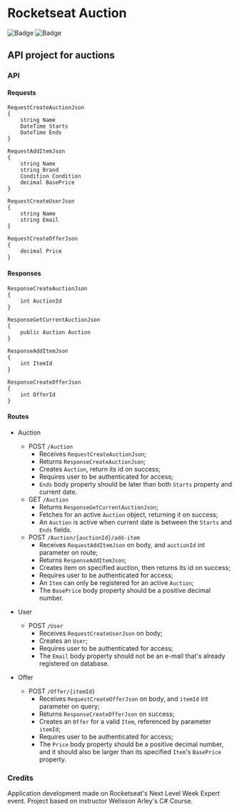 # Rocketseat Auction

![Badge](https://img.shields.io/static/v1?label=&message=DOTNET+V8.0&color=purple&style=for-the-badge&logo=DOTNET)
![Badge](https://img.shields.io/static/v1?label=&message=CSHARP&color=purple&style=for-the-badge&logo=CSHARP)

## API project for auctions

### API

#### Requests
```
RequestCreateAuctionJson
{
    string Name
    DateTime Starts
    DateTime Ends
}

RequestAddItemJson
{
    string Name
    string Brand
    Condition Condition
    decimal BasePrice
}

RequestCreateUserJson
{
    string Name
    string Email
}

RequestCreateOfferJson
{
    decimal Price
}
```

#### Responses
```
ResponseCreateAuctionJson
{
    int AuctionId
}

ResponseGetCurrentAuctionJson
{
    public Auction Auction
}

ResponseAddItemJson
{
    int ItemId
}

ResponseCreateOfferJson
{
    int OfferId
}
```

#### Routes
- Auction
    - POST `/Auction`
        - Receives `RequestCreateAuctionJson`;
        - Returns `ResponseCreateAuctionJson`;
        - Creates `Auction`, return its id on success;
        - Requires user to be authenticated for access;
        - `Ends` body property should be later than both `Starts` property and current date.
    - GET `/Auction`
        - Returns `ResponseGetCurrentAuctionJson`;
        - Fetches for an active `Auction` object, returning it on success;
        - An `Auction` is active when current date is between the `Starts` and `Ends` fields.
    - POST `/Auction/{auctionId}/add-item`
        - Receives `RequestAddItemJson` on body, and `auctionId` int parameter on route;
        - Returns `ResponseAddItemJson`;
        - Creates item on specified auction, then returns its id on success;
        - Requires user to be authenticated for access;
        - An `Item` can only be registered for an active `Auction`;
        - The `BasePrice` body property should be a positive decimal number.

- User
    - POST `/User`
        - Receives `RequestCreateUserJson` on body;
        - Creates an `User`;
        - Requires user to be authenticated for access;
        - The `Email` body property should not be an e-mail that's already registered on database.

- Offer
    - POST `/Offer/{itemId}`
        - Receives `RequestCreateOfferJson` on body, and `itemId` int parameter on query;
        - Returns `ResponseCreateOfferJson` on success;
        - Creates an `Offer` for a valid `Item`, referenced by parameter `itemId`;
        - Requires user to be authenticated for access;
        - The `Price` body property should be a positive decimal number, and it should also be larger than its specified `Item`'s `BasePrice` property.

### Credits
Application development made on Rocketseat's Next Level Week Expert event. Project based on instructor Welisson Arley's C# Course.